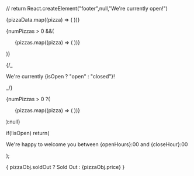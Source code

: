 // return React.createElement("footer",null,"We're currently open!")

<Pizza
        name="Pizza Spinaci"
        ingredients="Tomato, mozarella, spinach, and ric otta cheese"
        photoName="pizzas/spinaci.jpg"
        price={10}/>
<Pizza
        name="Pizza Funghi"
        ingredients="Tomato, mozarella, mushrooms, and onion"
        photoName="pizzas/funghi.jpg"
        price={12}/>

{pizzaData.map((pizza) => (
<Pizza name={pizza.name} ingredients={pizza.ingredients} price={pizza.price} photoName={pizza.photoName} />
))}

{numPizzas > 0 &&(

<ul className="pizzas">
{pizzas.map((pizza) => (
<Pizza pizzaObj={pizza} key={pizza.name}/>
))}
</ul>
)}

{/_ <p>We're currently {isOpen ? "open" : "closed"}!</p> _/}

{numPizzas > 0 ?(

<ul className="pizzas">
{pizzas.map((pizza) => (
<Pizza pizzaObj={pizza} key={pizza.name}/>
))}
</ul>
):null}

if(!isOpen)
return(

<p>We're happy to welcome you between {openHours}:00 and {closeHour}:00</p>
);

{
pizzaObj.soldOut ? <span>Sold Out</span> : <span>{pizzaObj.price}</span>
}
